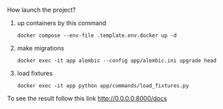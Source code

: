 How launch the project?

1) up containers by this command

       docker compose --env-file .template.env.docker up -d
2) make migrations

       docker exec -it app alembic --config app/alembic.ini upgrade head
3) load fixtures

       docker exec -it app python app/commands/load_fixtures.py

To see the result follow this link http://0.0.0.0:8000/docs